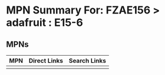



# MPN Summary For: FZAE156 > adafruit : E15-6

## MPNs
  

|MPN|Direct Links|Search Links|
| :--- | :--- | :--- |
||||
